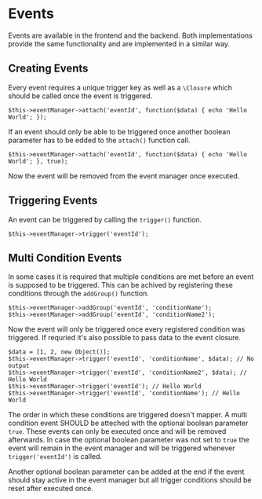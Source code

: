 # Events

Events are available in the frontend and the backend. Both implementations provide the same functionality and are implemented in a similar way.

## Creating Events

Every event requires a unique trigger key as well as a `\Closure` which should be called once the event is triggered.

```
$this->eventManager->attach('eventId', function($data) { echo 'Hello World'; });
```

If an event should only be able to be triggered once another boolean parameter has to be edded to the `attach()` function call. 

```
$this->eventManager->attach('eventId', function($data) { echo 'Hello World'; }, true);
```

Now the event will be removed from the event manager once executed.

## Triggering Events

An event can be triggered by calling the `trigger()` function.

```
$this->eventManager->trigger('eventId');
```

## Multi Condition Events

In some cases it is required that multiple conditions are met before an event is supposed to be triggered. This can be achived by registering these conditions through the `addGroup()` function. 

```
$this->eventManager->addGroup('eventId', 'conditionName');
$this->eventManager->addGroup('eventId', 'conditionName2');
```

Now the event will only be triggered once every registered condition was triggered. If requried it's also possible to pass data to the event closure.

```
$data = [1, 2, new Object()];
$this->eventManager->trigger('eventId', 'conditionName', $data); // No output
$this->eventManager->trigger('eventId', 'conditionName2', $data); // Hello World
$this->eventManager->trigger('eventId'); // Hello World
$this->eventManager->trigger('eventId', 'conditionName'); // Hello World
```

The order in which these conditions are triggered doesn't mapper. A multi condition event SHOULD be atteched with the optional boolean parameter `true`. These events can only be executed once and will be removed afterwards. In case the optional boolean parameter was not set to `true` the event will remain in the event manager and will be triggered whenever `trigger('eventId')` is called.

Another optional boolean parameter can be added at the end if the event should stay active in the event manager but all trigger conditions should be reset after executed once. 